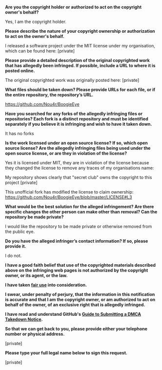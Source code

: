 **Are you the copyright holder or authorized to act on the copyright owner's behalf?**

Yes, I am the copyright holder.

**Please describe the nature of your copyright ownership or authorization to act on the owner's behalf.**

I released a software project under the MIT license under my organisation, which can be found here:
[private]  

**Please provide a detailed description of the original copyrighted work that has allegedly been infringed. If possible, include a URL to where it is posted online.**

The original copyrighted work was originally posted here:
[private]  

**What files should be taken down? Please provide URLs for each file, or if the entire repository, the repository’s URL.**

https://github.com/Nou4r/BoogieEye

**Have you searched for any forks of the allegedly infringing files or repositories? Each fork is a distinct repository and must be identified separately if you believe it is infringing and wish to have it taken down.**

It has no forks

**Is the work licensed under an open source license? If so, which open source license? Are the allegedly infringing files being used under the open source license, or are they in violation of the license?**

Yes it is licensed under MIT, they are in violation of the license because they changed the license to remove any traces of my organisations name:

My repository shows clearly that "secret club" owns the copyright to this project
[private]  

This unofficial fork has modified the license to claim ownership:
https://github.com/Nou4r/BoogieEye/blob/master/LICENSE#L3

**What would be the best solution for the alleged infringement? Are there specific changes the other person can make other than removal? Can the repository be made private?**

I would like the repository to be made private or otherwise removed from the public eye.

**Do you have the alleged infringer’s contact information? If so, please provide it.**

I do not.

**I have a good faith belief that use of the copyrighted materials described above on the infringing web pages is not authorized by the copyright owner, or its agent, or the law.**

**I have taken <a href="https://www.lumendatabase.org/topics/22">fair use</a> into consideration.**

**I swear, under penalty of perjury, that the information in this notification is accurate and that I am the copyright owner, or am authorized to act on behalf of the owner, of an exclusive right that is allegedly infringed.**

**I have read and understand GitHub's <a href="https://docs.github.com/articles/guide-to-submitting-a-dmca-takedown-notice/">Guide to Submitting a DMCA Takedown Notice</a>.**

**So that we can get back to you, please provide either your telephone number or physical address.**

[private]  

**Please type your full legal name below to sign this request.**

[private]  
